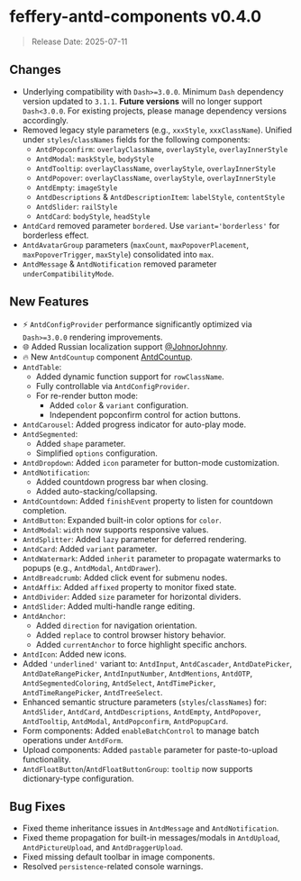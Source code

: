 # feffery-antd-components v0.4.0

> Release Date: 2025-07-11

## Changes

- Underlying compatibility with `Dash>=3.0.0`. Minimum `Dash` dependency version updated to `3.1.1`. **Future versions** will no longer support `Dash<3.0.0`. For existing projects, please manage dependency versions accordingly.
- Removed legacy style parameters (e.g., `xxxStyle`, `xxxClassName`). Unified under `styles`/`classNames` fields for the following components:
  - `AntdPopconfirm`: `overlayClassName`, `overlayStyle`, `overlayInnerStyle`
  - `AntdModal`: `maskStyle`, `bodyStyle`
  - `AntdTooltip`: `overlayClassName`, `overlayStyle`, `overlayInnerStyle`
  - `AntdPopover`: `overlayClassName`, `overlayStyle`, `overlayInnerStyle`
  - `AntdEmpty`: `imageStyle`
  - `AntdDescriptions` & `AntdDescriptionItem`: `labelStyle`, `contentStyle`
  - `AntdSlider`: `railStyle`
  - `AntdCard`: `bodyStyle`, `headStyle`
- `AntdCard` removed parameter `bordered`. Use `variant='borderless'` for borderless effect.
- `AntdAvatarGroup` parameters (`maxCount`, `maxPopoverPlacement`, `maxPopoverTrigger`, `maxStyle`) consolidated into `max`.
- `AntdMessage` & `AntdNotification` removed parameter `underCompatibilityMode`.

## New Features

- ⚡ `AntdConfigProvider` performance significantly optimized via `Dash>=3.0.0` rendering improvements.
- 🌐 Added Russian localization support [@JohnorJohnny](https://github.com/JohnorJohnny).
- 🔥 New `AntdCountup` component [AntdCountup](/AntdCountup).
- `AntdTable`:
  - Added dynamic function support for `rowClassName`.
  - Fully controllable via `AntdConfigProvider`.
  - For re-render button mode:
    - Added `color` & `variant` configuration.
    - Independent popconfirm control for action buttons.
- `AntdCarousel`: Added progress indicator for auto-play mode.
- `AntdSegmented`:
  - Added `shape` parameter.
  - Simplified `options` configuration.
- `AntdDropdown`: Added `icon` parameter for button-mode customization.
- `AntdNotification`:
  - Added countdown progress bar when closing.
  - Added auto-stacking/collapsing.
- `AntdCountdown`: Added `finishEvent` property to listen for countdown completion.
- `AntdButton`: Expanded built-in color options for `color`.
- `AntdModal`: `width` now supports responsive values.
- `AntdSplitter`: Added `lazy` parameter for deferred rendering.
- `AntdCard`: Added `variant` parameter.
- `AntdWatermark`: Added `inherit` parameter to propagate watermarks to popups (e.g., `AntdModal`, `AntdDrawer`).
- `AntdBreadcrumb`: Added click event for submenu nodes.
- `AntdAffix`: Added `affixed` property to monitor fixed state.
- `AntdDivider`: Added `size` parameter for horizontal dividers.
- `AntdSlider`: Added multi-handle range editing.
- `AntdAnchor`:
  - Added `direction` for navigation orientation.
  - Added `replace` to control browser history behavior.
  - Added `currentAnchor` to force highlight specific anchors.
- `AntdIcon`: Added new icons.
- Added `'underlined'` variant to: `AntdInput`, `AntdCascader`, `AntdDatePicker`, `AntdDateRangePicker`, `AntdInputNumber`, `AntdMentions`, `AntdOTP`, `AntdSegmentedColoring`, `AntdSelect`, `AntdTimePicker`, `AntdTimeRangePicker`, `AntdTreeSelect`.
- Enhanced semantic structure parameters (`styles`/`classNames`) for: `AntdSlider`, `AntdCard`, `AntdDescriptions`, `AntdEmpty`, `AntdPopover`, `AntdTooltip`, `AntdModal`, `AntdPopconfirm`, `AntdPopupCard`.
- Form components: Added `enableBatchControl` to manage batch operations under `AntdForm`.
- Upload components: Added `pastable` parameter for paste-to-upload functionality.
- `AntdFloatButton`/`AntdFloatButtonGroup`: `tooltip` now supports dictionary-type configuration.

## Bug Fixes

- Fixed theme inheritance issues in `AntdMessage` and `AntdNotification`.
- Fixed theme propagation for built-in messages/modals in `AntdUpload`, `AntdPictureUpload`, and `AntdDraggerUpload`.
- Fixed missing default toolbar in image components.
- Resolved `persistence`-related console warnings.

